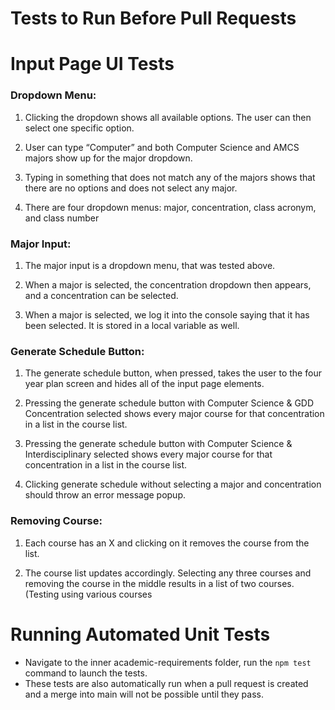 # Tests to Run Before Pull Requests

# Input Page UI Tests

### Dropdown Menu:

1. Clicking the dropdown shows all available options. The user can then select one specific option.

2. User can type “Computer” and both Computer Science and AMCS majors show up for the major dropdown.

3. Typing in something that does not match any of the majors shows that there are no options and does not select any major.

4. There are four dropdown menus: major, concentration, class acronym, and class number

### Major Input:

1. The major input is a dropdown menu, that was tested above.

2. When a major is selected, the concentration dropdown then appears, and a concentration can be selected.

3. When a major is selected, we log it into the console saying that it has been selected. It is stored in a local variable as well.

### Generate Schedule Button:

1. The generate schedule button, when pressed, takes the user to the four year plan screen and hides all of the input page elements.

2. Pressing the generate schedule button with Computer Science & GDD Concentration selected shows every major course for that concentration in a list in the course list.

3. Pressing the generate schedule button with Computer Science & Interdisciplinary selected shows every major course for that concentration in a list in the course list.

4. Clicking generate schedule without selecting a major and concentration should throw an error message popup.

### Removing Course:

1. Each course has an X and clicking on it removes the course from the list.

2. The course list updates accordingly. Selecting any three courses and removing the course in the middle results in a list of two courses. (Testing using various courses

# Running Automated Unit Tests

- Navigate to the inner academic-requirements folder, run the `npm test` command to launch the tests.
- These tests are also automatically run when a pull request is created and a merge into main will not be possible until they pass.
